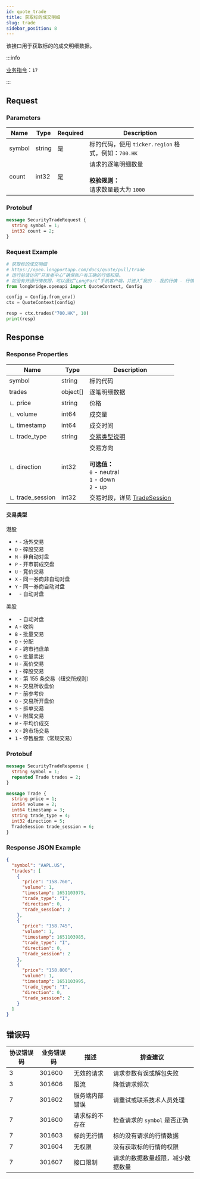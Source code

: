 ```yaml
---
id: quote_trade
title: 获取标的成交明细
slug: trade
sidebar_position: 8
---
```


该接口用于获取标的的成交明细数据。

:::info

[业务指令](../../socket/biz-command)：`17`

:::

## Request

### Parameters

| Name   | Type   | Required | Description                                                              |
| ------ | ------ | -------- | ------------------------------------------------------------------------ |
| symbol | string | 是       | 标的代码，使用 `ticker.region` 格式，例如：`700.HK`                      |
| count  | int32  | 是       | 请求的逐笔明细数量 <br /><br />**校验规则：**<br />请求数量最大为 `1000` |

### Protobuf

```protobuf
message SecurityTradeRequest {
  string symbol = 1;
  int32 count = 2;
}
```

### Request Example

```python
# 获取标的成交明细
# https://open.longportapp.com/docs/quote/pull/trade
# 运行前请访问“开发者中心”确保账户有正确的行情权限。
# 如没有开通行情权限，可以通过“LongPort”手机客户端，并进入“我的 - 我的行情 - 行情商城”购买开通行情权限。
from longbridge.openapi import QuoteContext, Config

config = Config.from_env()
ctx = QuoteContext(config)

resp = ctx.trades("700.HK", 10)
print(resp)
```

## Response

### Response Properties

| Name            | Type     | Description                                                                        |
| --------------- | -------- | ---------------------------------------------------------------------------------- |
| symbol          | string   | 标的代码                                                                           |
| trades          | object[] | 逐笔明细数据                                                                       |
| ∟ price         | string   | 价格                                                                               |
| ∟ volume        | int64    | 成交量                                                                             |
| ∟ timestamp     | int64    | 成交时间                                                                           |
| ∟ trade_type    | string   | [交易类型说明](#交易类型)                                                          |
| ∟ direction     | int32    | 交易方向 <br /><br />**可选值：**<br />`0` - neutral<br />`1` - down<br />`2` - up |
| ∟ trade_session | int32    | 交易时段，详见 [TradeSession](../objects#tradesession---交易时段)                  |

#### 交易类型

港股

- `*` - 场外交易
- `D` - 碎股交易
- `M` - 非自动对盘
- `P` - 开市前成交盘
- `U` - 竞价交易
- `X` - 同一券商非自动对盘
- `Y` - 同一券商自动对盘
- ` ` - 自动对盘

美股

- ` ` - 自动对盘
- `A` - 收购
- `B` - 批量交易
- `D` - 分配
- `F` - 跨市扫盘单
- `G` - 批量卖出
- `H` - 离价交易
- `I` - 碎股交易
- `K` - 第 155 条交易（纽交所规则）
- `M` - 交易所收盘价
- `P` - 前参考价
- `Q` - 交易所开盘价
- `S` - 拆单交易
- `V` - 附属交易
- `W` - 平均价成交
- `X` - 跨市场交易
- `1` - 停售股票（常规交易）

### Protobuf

```protobuf
message SecurityTradeResponse {
  string symbol = 1;
  repeated Trade trades = 2;
}

message Trade {
  string price = 1;
  int64 volume = 2;
  int64 timestamp = 3;
  string trade_type = 4;
  int32 direction = 5;
  TradeSession trade_session = 6;
}
```

### Response JSON Example

```json
{
  "symbol": "AAPL.US",
  "trades": [
    {
      "price": "158.760",
      "volume": 1,
      "timestamp": 1651103979,
      "trade_type": "I",
      "direction": 0,
      "trade_session": 2
    },
    {
      "price": "158.745",
      "volume": 1,
      "timestamp": 1651103985,
      "trade_type": "I",
      "direction": 0,
      "trade_session": 2
    },
    {
      "price": "158.800",
      "volume": 1,
      "timestamp": 1651103995,
      "trade_type": "I",
      "direction": 0,
      "trade_session": 2
    }
  ]
}
```

## 错误码

| 协议错误码 | 业务错误码 | 描述           | 排查建议                         |
| ---------- | ---------- | -------------- | -------------------------------- |
| 3          | 301600     | 无效的请求     | 请求参数有误或解包失败           |
| 3          | 301606     | 限流           | 降低请求频次                     |
| 7          | 301602     | 服务端内部错误 | 请重试或联系技术人员处理         |
| 7          | 301600     | 请求标的不存在 | 检查请求的 `symbol` 是否正确     |
| 7          | 301603     | 标的无行情     | 标的没有请求的行情数据           |
| 7          | 301604     | 无权限         | 没有获取标的行情的权限           |
| 7          | 301607     | 接口限制       | 请求的数据数量超限，减少数据数量 |
